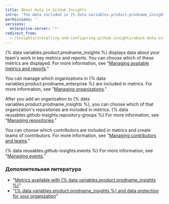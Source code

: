```yaml
---
title: About data in GitHub Insights
intro: 'The data included in {% data variables.product.prodname_insights %} metrics is highly customizable.'
permissions: ''
versions:
  enterprise-server: '*'
redirect_from:
  - /insights/installing-and-configuring-github-insights/about-data-in-github-insights
---
```


{% data variables.product.prodname_insights %} displays data about your team's work in key metrics and reports. You can choose which of these metrics are displayed. For more information, see "[Managing available metrics and reports](/insights/installing-and-configuring-github-insights/managing-available-metrics-and-reports)."

You can manage which organizations in {% data variables.product.prodname_enterprise %} are included in metrics. For more information, see "[Managing organizations](/insights/installing-and-configuring-github-insights/managing-organizations)."

After you add an organization to {% data variables.product.prodname_insights %}, you can choose which of that organization's repositories are included in metrics. {% data reusables.github-insights.repository-groups %} For more information, see "[Managing repositories](/insights/installing-and-configuring-github-insights/managing-repositories)."

You can choose which contributors are included in metrics and create teams of contributors. For more information, see "[Managing contributors and teams](/insights/installing-and-configuring-github-insights/managing-contributors-and-teams)."

{% data reusables.github-insights.events %} For more information, see "[Managing events](/insights/installing-and-configuring-github-insights/managing-events)."

### Дополнительная литература
- "[Metrics available with {% data variables.product.prodname_insights %}](/insights/exploring-your-usage-of-github-enterprise/metrics-available-with-github-insights)"
- "<a href="/github/site-policy/github-insights-and-data-protection-for-your-organization" class="dotcom-only">{% data variables.product.prodname_insights %} and data protection for your organization</a>"
